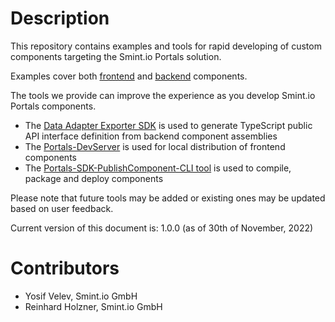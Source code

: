 Description
===========

This repository contains examples and tools for rapid developing of custom components targeting the Smint.io Portals solution.

Examples cover both [frontend](Examples/Frontend/) and [backend](Examples/Backend/) components.

The tools we provide can improve the experience as you develop Smint.io Portals components.

- The [Data Adapter Exporter SDK](https://github.com/smintio/Portals-Components-SDK/tree/main/Examples/Backend/#user-content-data-adapter-public-api-interfaces) is used to generate TypeScript public API interface definition from backend component assemblies
- The [Portals-DevServer](Tools/Portals-DevServer/Release/) is used for local distribution of frontend components
- The [Portals-SDK-PublishComponent-CLI tool](Tools/Portals-SDK-PublishComponent-CLI/Release/) is used to compile, package and deploy components

Please note that future tools may be added or existing ones may be updated based on user feedback.

Current version of this document is: 1.0.0 (as of 30th of November, 2022)

Contributors
============

- Yosif Velev, Smint.io GmbH
- Reinhard Holzner, Smint.io GmbH